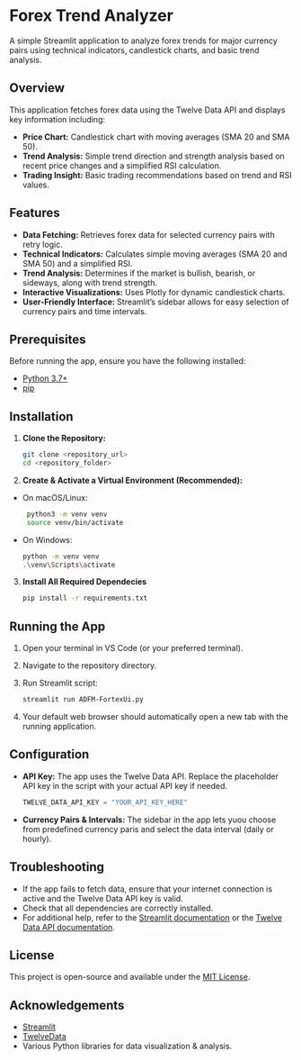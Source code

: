 # Forex Trend Analyzer

A simple Streamlit application to analyze forex trends for major currency pairs using technical indicators, candlestick charts, and basic trend analysis.

## Overview

This application fetches forex data using the Twelve Data API and displays key information including:

- **Price Chart:** Candlestick chart with moving averages (SMA 20 and SMA 50).
- **Trend Analysis:** Simple trend direction and strength analysis based on recent price changes and a simplified RSI calculation.
- **Trading Insight:** Basic trading recommendations based on trend and RSI values.

## Features

- **Data Fetching:** Retrieves forex data for selected currency pairs with retry logic.
- **Technical Indicators:** Calculates simple moving averages (SMA 20 and SMA 50) and a simplified RSI.
- **Trend Analysis:** Determines if the market is bullish, bearish, or sideways, along with trend strength.
- **Interactive Visualizations:** Uses Plotly for dynamic candlestick charts.
- **User-Friendly Interface:** Streamlit’s sidebar allows for easy selection of currency pairs and time intervals.

## Prerequisites

Before running the app, ensure you have the following installed:

- [Python 3.7+](https://www.python.org/downloads/)
- [pip](https://pip.pypa.io/en/stable/installation/)

## Installation

1. **Clone the Repository:**

   ```bash
   git clone <repository_url>
   cd <repository_folder>

2. **Create & Activate a Virtual Environment (Recommended):**

- On macOS/Linux:

   ```bash
    python3 -m venv venv
    source venv/bin/activate

- On Windows:

    ```bash 
    python -m venv venv
    .\venv\Scripts\activate

3. **Install All Required Dependecies**

    ```bash
    pip install -r requirements.txt

## Running the App

1. Open your terminal in VS Code (or your preferred terminal).
2. Navigate to the repository directory.
3. Run Streamlit script:

    ```bash
    streamlit run ADFM-FortexUi.py 
4. Your default web browser should automatically open a new tab with the running application.

## Configuration
- **API Key:**
The app uses the Twelve Data API. Replace the placeholder API key in the script with your actual API key if needed.
    ```python
    TWELVE_DATA_API_KEY = "YOUR_API_KEY_HERE"

- **Currency Pairs & Intervals:** 
The sidebar in the app lets yuou choose from predefined currency paris and select the data interval (daily or hourly).

## Troubleshooting 
- If the app fails to fetch data, ensure that your internet connection is active and the Twelve Data API key is valid.
- Check that all dependencies are correctly installed.
- For additional help, refer to the [Streamlit documentation](https://docs.streamlit.io/) or the [Twelve Data API documentation](https://twelvedata.com/).

## License
This project is open-source and available under the [MIT License](https://opensource.org/license/mit).

## Acknowledgements
- [Streamlit](https://docs.streamlit.io/)
- [TwelveData](https://twelvedata.com/)
- Various Python libraries for data visualization & analysis.